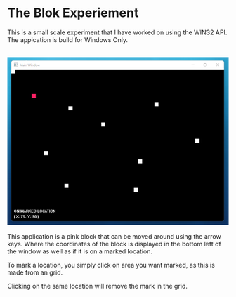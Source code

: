 # The Blok Experiement

This is a small scale experiment that I have worked on using the WIN32 API. The appication is build for Windows Only.
<br/>
<br/>

![](./doc/MainWindow.png)

This application is a pink block that can be moved around using the arrow keys. Where the coordinates of the block is displayed in the bottom left of the window as well as if it is on a marked location.

To mark a location, you simply click on area you want marked, as this is made from an grid.

Clicking on the same location will remove the mark in the grid.
